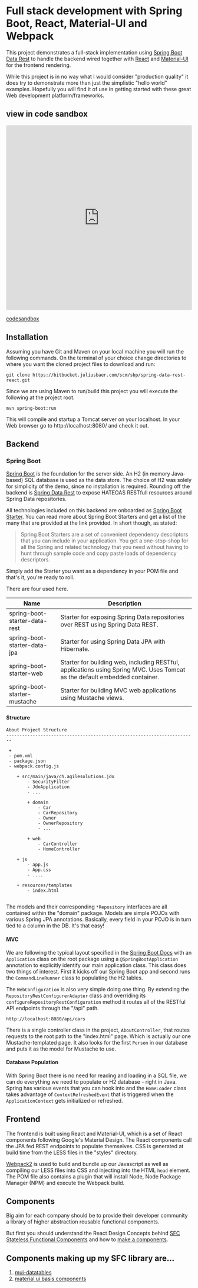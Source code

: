 # Full stack development with Spring Boot, React, Material-UI and Webpack

This project demonstrates a full-stack implementation using [Spring Boot Data Rest](http://www.springboottutorial.com/introduction-to-spring-data-rest-using-spring-boot)
to handle the backend wired together with [React](https://facebook.github.io/react/) and 
[Material-UI](https://material-ui.com/) for the frontend rendering. 

While this project is in no way what I would consider "production quality" it does
try to demonstrate more than just the simplistic "hello world" examples. Hopefully you
will find it of use in getting started with these great Web development platform/frameworks.

## view in code sandbox

<iframe src="https://codesandbox.io/embed/new?codemirror=1&highlights=11,12,13,14" style="width:100%; height:500px; border:0; border-radius: 4px; overflow:hidden;" sandbox="allow-modals allow-forms allow-popups allow-scripts allow-same-origin"></iframe>

[codesandbox](https://codesandbox.io/s/github/agilesolutions/react-spring-data-rest)

## Installation
Assuming you have Git and Maven on your local machine you will run the following commands. On the terminal of your
choice change directories to where you want the cloned project files to download and run:

```
git clone https://bitbucket.juliusbaer.com/scm/sbp/spring-data-rest-react.git
```
Since we are using Maven to run/build this project you will execute the following at the project root.

```
mvn spring-boot:run
```
This will compile and startup a Tomcat server on your localhost. In your Web browser go to http://localhost:8080/
and check it out.


## Backend

### Spring Boot

[Spring Boot](https://projects.spring.io/spring-boot/) is the foundation
for the server side. An H2 (in memory Java-based) SQL database is used as the data store. The 
choice of H2 was solely for simplicity of the demo, since no installation is required.
Rounding off the backend is [Spring Data Rest](https://docs.spring.io/spring-data/rest/docs/current/reference/html/) to expose HATEOAS RESTfull resources around Spring Data repositories.

All technologies included on this backend are onboarded as [Spring Boot Starter](http://docs.spring.io/spring-boot/docs/current/reference/htmlsingle/#using-boot-starter). You can read more about Spring Boot Starters and get a list of the many that are provided at the link provided. In short though,
as stated:

>Spring Boot Starters are a set of convenient dependency descriptors that you can include 
in your application. You get a one-stop-shop for all the Spring and related technology that you 
need without having to hunt through sample code and copy paste loads of dependency descriptors.

Simply add the Starter you want as a dependency in your POM file and that's it, you're ready to roll.

There are four used here.

|Name                           | Description               
-------------------------------|----------------------------
spring-boot-starter-data-rest  | Starter for exposing Spring Data repositories over REST using Spring Data REST. |
spring-boot-starter-data-jpa   | Starter for using Spring Data JPA with Hibernate.
spring-boot-starter-web        | Starter for building web, including RESTful, applications using Spring MVC. Uses Tomcat as the default embedded container.
spring-boot-starter-mustache   | Starter for building MVC web applications using Mustache views.


#### Structure

```
About Project Structure
------------------------------------------------------------------------

 + 
 - pom.xml
 - package.json
 - webpack.config.js 
 
    + src/main/java/ch.agilesolutions.jdo
        - SecurityFilter
        - JdoApplication
        - ...
        
        + domain
            - Car
            - CarRepository
            - Owner
            - OwnerRepository
            - ...
            
        + web
            - CarController
            - HomeController
    
    + js
        - app.js
        - App.css
        - ....
    
    + resources/templates
        - index.html
        
 ```   


The models and their corresponding `*Repository` interfaces are all contained within 
the "domain" package. Models are simple POJOs with various Spring JPA annotations. Basically, 
every field in your POJO is in turn tied to a column in the DB. It's that easy!

#### MVC

We are following the typical layout specified in the [Spring Boot Docs](http://docs.spring.io/spring-boot/docs/current/reference/htmlsingle/#using-boot-locating-the-main-class)
with an `Application` class on the root package using a `@SpringBootApplication` annotation to 
explicitly identify our main application class. This class does two things of interest. First it kicks off our Spring
Boot app and second runs the `CommandLineRunner` class to populating the H2 tables.
 
The `WebConfiguration` is also very simple doing one thing. By extending the `RepositoryRestConfigurerAdapter`
class and overriding its `configureRepositoryRestConfiguration` method it routes all of the RESTful API 
endpoints through the "/api" path.

```
http://localhost:8080/api/cars
```

There is a single controller class in the project, `AboutController`, that routes requests to the root path to the
"index.html" page. Which is actually our one Mustache-templated page. It also looks for the first `Person` in our
database and puts it as the model for Mustache to use.

#### Database Population

With Spring Boot there is no need for reading and loading in a SQL file, we can do everything we need to populate
or H2 database - right in Java. Spring has various events that you can hook into and the `HomeLoader` class takes 
advantage of `ContextRefreshedEvent` that is triggered when the `ApplicationContext` gets initialized or refreshed.

## Frontend

The frontend is built using React and Material-UI, which is a set of React components following Google's Material 
Design. The React components call the JPA fed REST endpoints to populate themselves. CSS is generated at build time
from the LESS files in the "styles" directory.

[Webpack2](https://webpack.js.org/guides/get-started/) is used to build and bundle up our Javascript as well as
compiling our LESS files into CSS and injecting into the HTML `head` element. The POM file also contains a
plugin that will install Node, Node Package Manager (NPM) and execute the Webpack build.

## Components

Big aim for each company should be to provide their developer community a library of higher abstraction reusable functional components.

But first you should understand the React Design Concepts behind [SFC Stateless Functional Components](https://hackernoon.com/react-stateless-functional-components-nine-wins-you-might-have-overlooked-997b0d933dbc) and how to [make a components](https://rangle.github.io/react-training/react-component/).

## Components making up my SFC library are...

1. [mui-datatables](https://github.com/gregnb/mui-datatables)
2. [material ui basis components](https://material-ui.com/getting-started/supported-components/)


